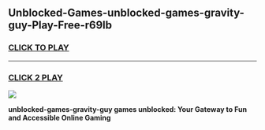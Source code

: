 
## Unblocked-Games-unblocked-games-gravity-guy-Play-Free-r69lb
<h3>
<a href="https://premium76.site?title=unblocked-games-gravity-guy&ref=20A">CLICK TO PLAY</a></h3>
<hr>

<h3>
<a href="https://premium76.site?title=unblocked-games-gravity-guy&ref=20A">CLICK 2 PLAY</a>
  
</h3>

<a href="https://premium76.site?title=unblocked-games-gravity-guy&ref=20A"><img src="https://clearcache.store/games.png"></a>


**unblocked-games-gravity-guy games unblocked: Your Gateway to Fun and Accessible Online Gaming**
